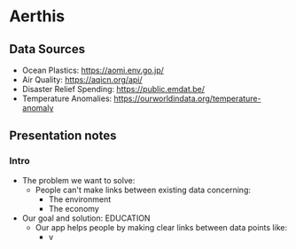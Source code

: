 # Aerthis
## Data Sources
- Ocean Plastics: https://aomi.env.go.jp/
- Air Quality: https://aqicn.org/api/
- Disaster Relief Spending: https://public.emdat.be/
- Temperature Anomalies: https://ourworldindata.org/temperature-anomaly
## Presentation notes
### Intro
- The problem we want to solve:
  - People can't make links between existing data concerning:
    - The environment
    - The economy
- Our goal and solution: EDUCATION
  - Our app helps people by making clear links between data points like:
    - v
